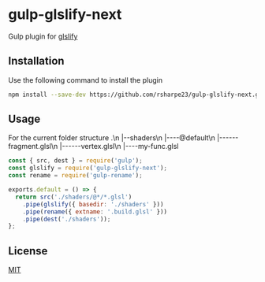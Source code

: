 # gulp-glslify-next

Gulp plugin for [glslify](https://www.npmjs.com/package/glslify)

## Installation

Use the following command to install the plugin

```bash
npm install --save-dev https://github.com/rsharpe23/gulp-glslify-next.git
```

## Usage

For the current folder structure
 .\n
 |--shaders\n
 |----@default\n
 |------fragment.glsl\n
 |------vertex.glsl\n
 |----my-func.glsl

```javascript
const { src, dest } = require('gulp');
const glslify = require('gulp-glslify-next');
const rename = require('gulp-rename');

exports.default = () => {
  return src('./shaders/@*/*.glsl')
    .pipe(glslify({ basedir: './shaders' }))
    .pipe(rename({ extname: '.build.glsl' }))
    .pipe(dest('./shaders'));
};
```

## License

[MIT](https://choosealicense.com/licenses/mit/)
